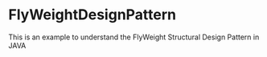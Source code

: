 # FlyWeightDesignPattern
This is an example to understand the FlyWeight Structural Design Pattern in JAVA

